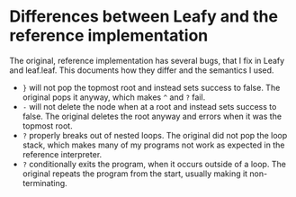 # Differences between Leafy and the reference implementation

The original, reference implementation has several bugs, that I fix in Leafy and
leaf.leaf. This documents how they differ and the semantics I used.

- `}` will not pop the topmost root and instead sets success to false. The
  original pops it anyway, which makes `^` and `?` fail.
- `-` will not delete the node when at a root and instead sets success to false.
  The original deletes the root anyway and errors when it was the topmost root.
- `?` properly breaks out of nested loops. The original did not pop the loop
  stack, which makes many of my programs not work as expected in the reference
  interpreter.
- `?` conditionally exits the program, when it occurs outside of a loop. The
  original repeats the program from the start, usually making it
  non-terminating.
